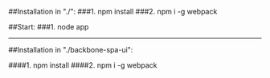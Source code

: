 ##Installation in "./":
###1. npm install
###2. npm i -g webpack

##Start:
###1. node app

<hr/>

##Installation in "./backbone-spa-ui":

####1. npm install
####2. npm i -g webpack
